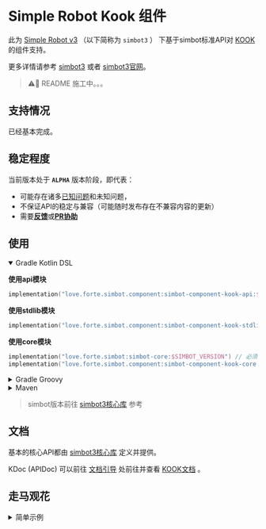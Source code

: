 # Simple Robot Kook 组件

此为 [Simple Robot v3][simbot3] （以下简称为 `simbot3` ） 下基于simbot标准API对 [KOOK](https://www.kookapp.cn/) 的组件支持。

更多详情请参考 [simbot3][simbot3] 或者 [simbot3官网](https://simbot.forte.love)。


> ⚠️🔧 README 施工中。。。

## 支持情况

已经基本完成。

## 稳定程度

当前版本处于 **`ALPHA`** 版本阶段，即代表：
- 可能存在诸多[已知问题](https://github.com/simple-robot/simbot-component-kook/issues)和未知问题，
- 不保证API的稳定与兼容（可能随时发布存在不兼容内容的更新）
- 需要[**反馈**](https://github.com/simple-robot/simbot-component-kook/issues)或[**PR协助**](https://github.com/simple-robot/simbot-component-kook/pulls)

## 使用

<details open>
<summary>Gradle Kotlin DSL</summary>

**使用api模块**

```kotlin
implementation("love.forte.simbot.component:simbot-component-kook-api:$CP_KOOK_VERSION")
```

**使用stdlib模块**

```kotlin
implementation("love.forte.simbot.component:simbot-component-kook-stdlib:$CP_KOOK_VERSION")
```

**使用core模块**

```kotlin
implementation("love.forte.simbot:simbot-core:$SIMBOT_VERSION") // 必须显式引用simbot核心库（或其他衍生库，比如spring boot starter）
implementation("love.forte.simbot.component:simbot-component-kook-core:$CP_KOOK_VERSION")
```

</details>

<details>
<summary>Gradle Groovy</summary>

**使用api模块**

```groovy
implementation 'love.forte.simbot.component:simbot-component-kook-api:$CP_KOOK_VERSION'
```

**使用stdlib模块**

```groovy
implementation 'love.forte.simbot.component:simbot-component-kook-stdlib:$CP_KOOK_VERSION'
```

**使用core模块**

```groovy
implementation 'love.forte.simbot:simbot-core:$SIMBOT_VERSION' // 必须显式引用simbot核心库（或其他衍生库，比如spring boot starter）
implementation 'love.forte.simbot.component:simbot-component-kook-core:$CP_KOOK_VERSION'
```

</details>

<details>
<summary>Maven</summary>

**使用api模块**

```xml
<dependency>
    <groupId>love.forte.simbot.component</groupId>
    <artifactId>simbot-component-kook-api</artifactId>
    <version>${CP_KOOK_VERSION}</version>
</dependency>
```

**使用stdlib模块**

```xml
<dependency>
    <groupId>love.forte.simbot.component</groupId>
    <artifactId>simbot-component-kook-stdlib</artifactId>
    <version>${CP_KOOK_VERSION}</version>
</dependency>
```

**使用core模块**

```xml
<!-- 必须显式引用simbot核心库（或其他衍生库，比如spring boot starter） -->
<dependency>
    <groupId>love.forte.simbot</groupId>
    <artifactId>simbot-core</artifactId>
    <version>${CP_KOOK_VERSION}</version>
</dependency>
<dependency>
    <groupId>love.forte.simbot.component</groupId>
    <artifactId>simbot-component-kook-core</artifactId>
    <version>${CP_KOOK_VERSION}</version>
</dependency>
```

</details>


> simbot版本前往 [simbot3核心库][simbot3] 参考


## 文档

基本的核心API都由 [simbot3核心库][simbot3] 定义并提供。

KDoc (APIDoc) 可以前往 [文档引导](https://docs.simbot.forte.love) 处前往并查看 [KOOK文档](https://docs.simbot.forte.love/components/kook) 。

## 走马观花

<details>
<summary>简单示例</summary>


```kotlin
// simbot-core / simbot-boot
suspend fun KookContactMessageEvent.onEvent() {
    author().send("Hello World")
}
```

```kotlin
// simbot-boot
@Listener
@Filter("签到")
suspend fun KookChannelMessageEvent.onEvent() {
    reply("签到成功")
}
```

```kotlin
@Listener
@Filter("叫我{{name,.+}}")
suspend fun KookChannelMessageEvent.onEvent(@FilterValue("name") name: String) {
    group.send(At(author.id) + "好的，以后就叫你$name了".toText())
}
```

简单的完整示例：

```kotlin
suspend fun main() {
    createSimpleApplication {
        // 注册并使用Kook组件。
        useKook()
        
        // 注册各种监听函数
        listeners {
            // 监听联系人(私聊)消息
            // 此事件的逻辑：收到消息，回复一句"你说的是："，
            // 然后再复读一遍你说的话。
            ContactMessageEvent { event ->
                val contact: Contact = event.source()
                contact.send("你说的是：")
                contact.send(event.messageContent)
            }
        }
        
        // 注册kook的bot
        kookBots {
            val bot = register("client_id", "token")
            // bot需要start才能连接服务器、初始化信息等。
            bot.start()
        }
    }.join() // join, 挂起直到被终止。
}
```

</details>




[m-api]: simbot-component-kook-api
[m-stdlib]: simbot-component-kook-stdlib
[m-core]: simbot-component-kook-core
[simbot3]: https://github.com/simple-robot/simpler-robot
